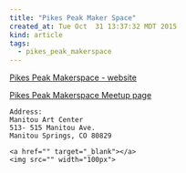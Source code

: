 ```yaml
---
title: "Pikes Peak Maker Space"
created_at: Tue Oct  31 13:37:32 MDT 2015
kind: article
tags:
  - pikes_peak_makerspace
---
```



<a href="http://pikespeakmakerspace.org/" target="_blank">Pikes Peak Makerspace - website</a>

<a href="http://www.meetup.com/pikespeakmakerspace/" target="_blank">Pikes Peak Makerspace Meetup page</a>

~~~~~~~~~~~~~~~~
Address:
Manitou Art Center
513- 515 Manitou Ave.
Manitou Springs, CO 80829
~~~~~~~~~~~~~~~~

~~~~~~~~~~~~~~~~
<a href="" target="_blank"></a>
<img src="" width="100px">
~~~~~~~~~~~~~~~~

